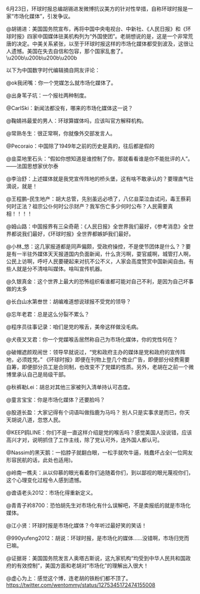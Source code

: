 6月23日，环球时报总编胡锡进发微博抗议美方的针对性举措，自称环球时报是一家“市场化媒体”，引发争议。

@胡锡进：美国国务院宣布，再将中国中央电视台、中新社、《人民日报》和《环球时报》四家中国媒体驻美机构列为“外国使团”。老胡想说的是，这是一个非常荒唐的决定。中美关系紧张，以至于环球时报这样的市场化媒体都受到波及，这很让人遗憾。美国在失去自信和包容，那个国家乱套了。 \u200b\u200b\u200b\u200b 

以下为中国数字时代编辑摘自网友评论：

@ok我闭嘴：你一个党媒怎么就市场化媒体了。

@出身苇子坑：一个报社两种制度。

@CarlSki：新闻法都没有，哪来的市场化媒体这一说？

@鞠婧祎最爱的男人：环球算媒体吗，应该叫官方解释机构。

@常熟冬生：很正常啊，你就像外交部发言人。

@Pecoraio：中国除了1949年之前的历史是真的，往后都是假的

@韭菜地里石头：“假如你想知道是谁控制了你，那就看看谁是你不能批评的人”。——法国思想家伏尔泰

@李治舒：上述媒体就是我党宣传阵地的桥头堡，这有啥不敢承认的？要理直气壮滴说，就是！

@王程鹏&#8211;民生地产：胡大总管，先别虽远必喷了，八亿韭菜泣血试问，毒王蔡莉何时正法？祖宗公仆何时公示财产？我军伤亡多少何时公布？人民需要真相！！！！

@姆山路：中国报界有三朵奇葩：《人民日报》全世界我们最好，《参考消息》全世界都说我们最好，《环球时报》全世界都嫉妒我们最好。

@小林_悠：这几家报道都是同声偏颇，受政府操控，不是使节团体是什么？？要是有一半驻外媒体天天报道国内负面新闻，什么贪污啊，耍官威啊，城管打人啊，公民上访啊，呼吁人民要硬起来对抗不公不义，人家会高度赞赏中国新闻自由。有些人就是分不清啥叫媒体。啥叫宣传机器。

@久银真金：这个世界上最大的恐怖组织看谁都可能对自己不利，是因为自己坏事做的太多

@长白山水第叁世：胡编难道想说球报不受党的领导？

@忘年老君：总是这么分裂不累么？

@程序员往事记录：咱们是党的喉舌，美帝这样做没毛病。

@犬夜叉叉君：你一个党媒喉舌居然称自己为市场化媒体，你的党性何在？

@破帽遮颜观闹世：领导早就说过，“党和政府主办的媒体是党和政府的宣传阵地，必须姓党。” 《环球时报》即便在刊物上登几个商业广告，即便部分经费需要自筹，即便部分员工是合同制，也改变不了党媒的性质。另外，老胡在之前一个微博里承认自己是局级干部。

@秋裤勒Lei：胡总对其他三家被列入清单持认可态度。

@童言宝宝：你是市场化媒体？还要脸吗？

@股道长盈：大家记得有个词语叫做指鹿为马吗？ 别人只是实事求是而已，你天天胡说八道，忽悠人民。

@KEEP鸥LINE：你们不是一直这样介绍是党的喉舌吗？感觉美国人没说错，应该高兴才对，说明抓住了工作主线，除了党认可外，连外国人都认可。

@Nassim的黑天鹅：一掐脖子就翻白眼，一松手就吹牛逼，贱蠢坏占全(一位网友形容民航的话，此处也适用)。

@岭南一樵夫：从以仰慕的眼光看着你们追随着你们，到以鄙视的眼光蔑视你们，这个心理变化过程令人感到遗憾。

@谵语老头2012：市场化得重新定义。

@青青子衿8700：恐怕胡先生对市场化有什么误解吧，不是卖报纸的就是市场化媒体。

@江小贤：环球时报是市场化媒体？今年听过最好笑的笑话！

@990yufeng2012：胡说：环球时报，是市场化的媒体……没错啊，市场归党而已嘛。

@证据哥：美国国务院发言人奥塔古斯说，这九家机构“均受到中华人民共和国政府的有效控制”，美国方面和老胡对“市场化”的理解出入很大！

@虚心为上：感觉这个博，连老胡的铁粉们都不顶了。 https://twitter.com/wentommy/status/1275345172474155008


